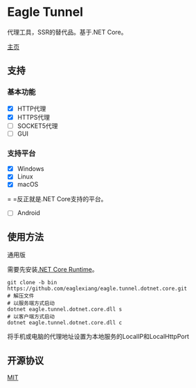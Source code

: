 # Eagle Tunnel

代理工具，SSR的替代品。基于.NET Core。

[主页](https://www.eaglexiang.org/eagle-tunnel)

## 支持

### 基本功能

- [x] HTTP代理
- [x] HTTPS代理
- [ ] SOCKET5代理
- [ ] GUI

### 支持平台

- [x] Windows
- [x] Linux
- [x] macOS

= =反正就是.NET Core支持的平台。

- [ ] Android

## 使用方法

通用版

需要先安装[.NET Core Runtime](https://www.microsoft.com/net/download/)。

```shell
git clone -b bin https://github.com/eaglexiang/eagle.tunnel.dotnet.core.git
# 解压文件
# 以服务端方式启动
dotnet eagle.tunnel.dotnet.core.dll s
# 以客户端方式启动
dotnet eagle.tunnel.dotnet.core.dll c
```

将手机或电脑的代理地址设置为本地服务的LocalIP和LocalHttpPort

## 开源协议

[MIT](./LICENSE)
